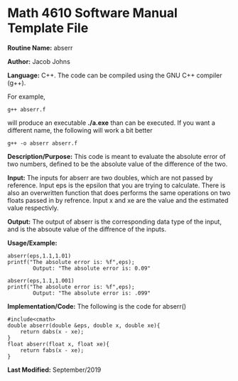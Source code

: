 # Math 4610 Software Manual Template File

**Routine Name:** abserr

**Author:** Jacob Johns

**Language:** C++. The code can be compiled using the GNU C++ compiler (g++).

For example,

    g++ abserr.f

will produce an executable **./a.exe** than can be executed. If you want a different name, the following will work a bit
better

    g++ -o abserr abserr.f

**Description/Purpose:** This code is meant to evaluate the absolute error of two numbers, defined to be the absolute value of the difference of the two.

**Input:** The inputs for abserr are two doubles, which are not passed by reference. Input eps is the epsilon that you are trying to calculate. There is also an overwritten function that does performs the same operations on two floats passed in by refrence. Input x and xe are the value and the estimated value respectivly.

**Output:** The output of abserr is the corresponding data type of the input, and is the absoute value of the diffrence of the inputs.

**Usage/Example:**

	abserr(eps,1.1,1.01)
	printf("The absolute error is: %f",eps);
		    Output: "The absolute error is: 0.09"
    
	abserr(eps,1.1,1.001)
	printf("The absolute error is: %f",eps);
    		Output: "The absolute error is: .099"

**Implementation/Code:** The following is the code for abserr()
	
	#include<cmath>
	double abserr(double &eps, double x, double xe){
		return dabs(x - xe);
	}
	float abserr(float x, float xe){
		return fabs(x - xe);
	}


**Last Modified:** September/2019
